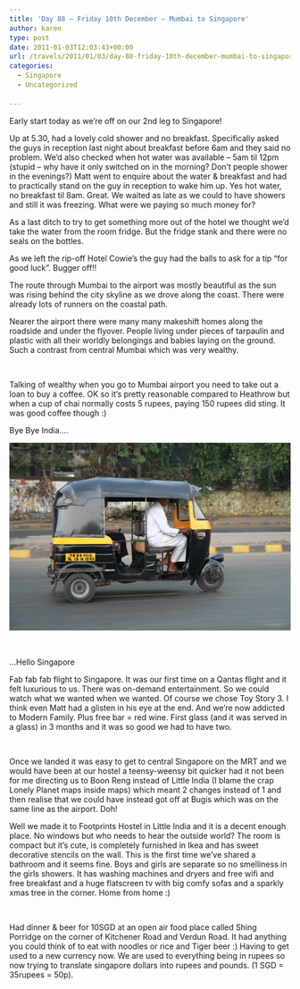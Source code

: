 ```yaml
---
title: 'Day 88 – Friday 10th December – Mumbai to Singapore'
author: karen
type: post
date: 2011-01-03T12:03:43+00:00
url: /travels/2011/01/03/day-88-friday-10th-december-mumbai-to-singapore/
categories:
  - Singapore
  - Uncategorized

---
```

Early start today as we’re off on our 2nd leg to Singapore!

Up at 5.30, had a lovely cold shower and no breakfast. Specifically asked the guys in reception last night about breakfast before 6am and they said no problem. We’d also checked when hot water was available – 5am til 12pm (stupid – why have it only switched on in the morning? Don’t people shower in the evenings?) Matt went to enquire about the water & breakfast and had to practically stand on the guy in reception to wake him up. Yes hot water, no breakfast til 8am. Great. We waited as late as we could to have showers and still it was freezing. What were we paying so much money for?

As a last ditch to try to get something more out of the hotel we thought we’d take the water from the room fridge. But the fridge stank and there were no seals on the bottles. 

As we left the rip-off Hotel Cowie’s the guy had the balls to ask for a tip “for good luck”. Bugger off!!

The route through Mumbai to the airport was mostly beautiful as the sun was rising behind the city skyline as we drove along the coast. There were already lots of runners on the coastal path.

Nearer the airport there were many many makeshift homes along the roadside and under the flyover. People living under pieces of tarpaulin and plastic with all their worldly belongings and babies laying on the ground. Such a contrast from central Mumbai which was very wealthy.

&nbsp;

Talking of wealthy when you go to Mumbai airport you need to take out a loan to buy a coffee. OK so it’s pretty reasonable compared to Heathrow but when a cup of chai normally costs 5 rupees, paying 150 rupees did sting. It was good coffee though :)

Bye Bye India….

![Bye Bye Indian Tuk Tuks](/travels-wp-content/uploads/2011/01/IMG_8276.jpg) 

&nbsp;

…Hello Singapore

Fab fab fab flight to Singapore. It was our first time on a Qantas flight and it felt luxurious to us. There was on-demand entertainment. So we could watch what we wanted when we wanted. Of course we chose Toy Story 3. I think even Matt had a glisten in his eye at the end. And we’re now addicted to Modern Family. Plus free bar = red wine. First glass (and it was served in a glass) in 3 months and it was so good we had to have two. 

&nbsp;

Once we landed it was easy to get to central Singapore on the MRT and we would have been at our hostel a teensy-weensy bit quicker had it not been for me directing us to Boon Reng instead of Little India (I blame the crap Lonely Planet maps inside maps) which meant 2 changes instead of 1 and then realise that we could have instead got off at Bugis which was on the same line as the airport. Doh!

Well we made it to Footprints Hostel in Little India and it is a decent enough place. No windows but who needs to hear the outside world? The room is compact but it’s cute, is completely furnished in Ikea and has sweet decorative stencils on the wall. This is the first time we’ve shared a bathroom and it seems fine. Boys and girls are separate so no smelliness in the girls showers. It has washing machines and dryers and free wifi and free breakfast and a huge flatscreen tv with big comfy sofas and a sparkly xmas tree in the corner. Home from home :)

&nbsp;

Had dinner & beer for 10SGD at an open air food place called Shing Porridge on the corner of Kitchener Road and Verdun Road. It had anything you could think of to eat with noodles or rice and Tiger beer :) Having to get used to a new currency now. We are used to everything being in rupees so now trying to translate singapore dollars into rupees and pounds. (1 SGD = 35rupees = 50p).

 [1]: http://www.mattburns.co.uk/travels/wp-content/uploads/2011/01/IMG_8276.jpg